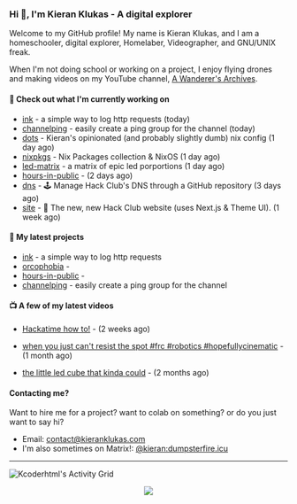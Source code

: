 ### Hi 👋, I'm Kieran Klukas - A digital explorer

Welcome to my GitHub profile! My name is Kieran Klukas, and I am a homeschooler, digital explorer, Homelaber, Videographer, and GNU/UNIX freak.

When I'm not doing school or working on a project, I enjoy flying drones and making videos on my YouTube channel, [A Wanderer's Archives](https://youtube.com/@wanderer.archives).

#### 👷 Check out what I'm currently working on

- [ink](https://github.com/kcoderhtml/ink) - a simple way to log http requests (today)
- [channelping](https://github.com/kcoderhtml/channelping) - easily create a ping group for the channel (today)
- [dots](https://github.com/kcoderhtml/dots) - Kieran's opinionated (and probably slightly dumb) nix config (1 day ago)
- [nixpkgs](https://github.com/NixOS/nixpkgs) - Nix Packages collection & NixOS (1 day ago)
- [led-matrix](https://github.com/kcoderhtml/led-matrix) - a matrix of epic led porportions (1 day ago)
- [hours-in-public](https://github.com/kcoderhtml/hours-in-public) -  (2 days ago)
- [dns](https://github.com/hackclub/dns) - 🕹 Manage Hack Club's DNS through a GitHub repository (3 days ago)
- [site](https://github.com/hackclub/site) - 🌈 The new, new Hack Club website (uses Next.js & Theme UI). (1 week ago)

#### 🌱 My latest projects

- [ink](https://github.com/kcoderhtml/ink) - a simple way to log http requests
- [orcophobia](https://github.com/kcoderhtml/orcophobia) - 
- [hours-in-public](https://github.com/kcoderhtml/hours-in-public) - 
- [channelping](https://github.com/kcoderhtml/channelping) - easily create a ping group for the channel

#### 📺 A few of my latest videos

- [Hackatime how to!](https://www.youtube.com/watch?v=eKoD9yyr1To) - (2 weeks ago)

- [when you just can't resist the spot #frc #robotics #hopefullycinematic](https://www.youtube.com/watch?v=Y7SZ_TDleGM) - (1 month ago)

- [the little led cube that kinda could](https://www.youtube.com/watch?v=um7v7Y04vGw) - (2 months ago)



#### Contacting me?

Want to hire me for a project? want to colab on something? or do you just want to say hi?

- Email: [contact@kieranklukas.com](mailto:contact@kieranklukas.com)
- I'm also sometimes on Matrix!: [@kieran:dumpsterfire.icu](https://matrix.to/#/@kieran.matrix.dumpsterfire.icu)

---

![Kcoderhtml's Activity Grid](https://raw.githubusercontent.com/kcoderhtml/kcoderhtml/output/github-contribution-grid-snake.svg)
<p align="center">
  <img src="https://github-readme-stats.vercel.app/api/wakatime?username=krn&api_domain=waka.hackclub.com&bg_color=1A202C&title_color=2F855A&icon_color=2F855A&text_color=ffffff&custom_title=Hackatime%20Weekly%20Stats&layout=compact">
</p>

